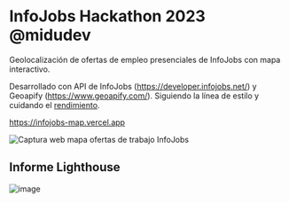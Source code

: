 # InfoJobs Hackathon 2023 @midudev

Geolocalización de ofertas de empleo presenciales de InfoJobs con mapa interactivo.

Desarrollado con API de InfoJobs (https://developer.infojobs.net/) y Geoapify (https://www.geoapify.com/). Siguiendo la línea de estilo y cuidando el [rendimiento](#informe-lighthouse).

https://infojobs-map.vercel.app

![Captura web mapa ofertas de trabajo InfoJobs](https://github.com/salteadorneo/infojobs-hackathon/assets/4882454/60065961-e7d2-4149-9488-7ae561c2167e)

## Informe Lighthouse

![image](https://github.com/salteadorneo/infojobs-hackathon/assets/4882454/1aa733c5-502e-4a9e-9584-622b2d88c6c3)
